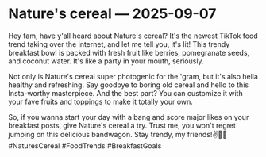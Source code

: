 # Nature's cereal — 2025-09-07

Hey fam, have y'all heard about Nature's cereal? It's the newest TikTok food trend taking over the internet, and let me tell you, it's lit! This trendy breakfast bowl is packed with fresh fruit like berries, pomegranate seeds, and coconut water. It's like a party in your mouth, seriously.

Not only is Nature's cereal super photogenic for the 'gram, but it's also hella healthy and refreshing. Say goodbye to boring old cereal and hello to this Insta-worthy masterpiece. And the best part? You can customize it with your fave fruits and toppings to make it totally your own.

So, if you wanna start your day with a bang and score major likes on your breakfast posts, give Nature's cereal a try. Trust me, you won't regret jumping on this delicious bandwagon. Stay trendy, my friends!✌️🍓🥥 #NaturesCereal #FoodTrends #BreakfastGoals